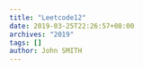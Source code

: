 ```yaml
---
title: "Leetcode12"
date: 2019-03-25T22:26:57+08:00
archives: "2019"
tags: []
author: John SMITH
---
```

